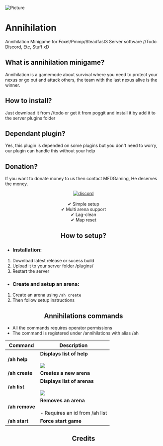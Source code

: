![Picture](https://i.ibb.co/YLKk9kf/20200605-121411.png)
# Annihilation
Annihilation Minigame for Foxel/Pmmp/Steadfast3 Server software
//Todo Discord, Etc, Stuff xD
## What is annihilation minigame?
Annihilation is a gamemode about survival where you need to protect your nexus or go out and attack others, the team with the last nexus alive is the winner.
## How to install?
Just download it from //todo or get it from poggit and install it by add it to the server plugins folder
## Dependant plugin?
Yes, this plugin is depended on some plugins but you don't need to worry, our plugin can handle this without your help
## Donation?
If you want to donate money to us then contact MFDGaming, He deserves the money.
<div align=center>
	<a href="https://discord.gg/emSrPFn">
	        <img src="https://img.shields.io/discord/365202594932719616?color=blue&label=discord?style=plastic&logo=appveyor" alt="discord">
	</a>
<br><br>
✔ Simple setup<br>
✔ Multi arena support<br>
✔ Lag-clean<br>
✔ Map reset<br>
</div>

<div align="center">
	<h2>How to setup?</h2>
</div>

 - <h3>Installation:</h3>
 1. Download latest release or sucess build
 2. Upload it to your server folder /plugins/
 3. Restart the server

-  <h3>Create and setup an arena:</h3>
1. Create an arena using `/ah create`
2. Then follow setup instructions

<div align="center">
	<h2>Annihilations commands</h2>
</div>

- All the commands requires operator permissions
- The command is registered under /annihilations with alias /ah

| Command | Description |
| --- | --- |
| **/ah help** | **Displays list of help**<br><br>![](https://i.ibb.co/p2jnYmM/obrazek.png) |
| **/ah create** | **Creates a new arena** |
| **/ah list** | **Displays list of arenas**<br><br>![](https://i.ibb.co/QPPsz37/obrazek.png) |
| **/ah remove** | **Removes an arena**<br><br>- Requires an id from /ah list |
| **/ah start** | **Force start game** |

<div align="center">
	<h2>Credits</h2>
</div>